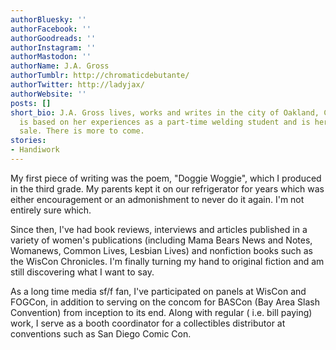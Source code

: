 ```yaml
---
authorBluesky: ''
authorFacebook: ''
authorGoodreads: ''
authorInstagram: ''
authorMastodon: ''
authorName: J.A. Gross
authorTumblr: http://chromaticdebutante/
authorTwitter: http://ladyjax/
authorWebsite: ''
posts: []
short_bio: J.A. Gross lives, works and writes in the city of Oakland, CA. "Handiwork"
  is based on her experiences as a part-time welding student and is her first fiction
  sale. There is more to come.
stories:
- Handiwork
---
```


My first piece of writing was the poem, "Doggie Woggie", which I produced in the third grade. My parents kept it on our refrigerator for years which was either encouragement or an admonishment to never do it again. I'm not entirely sure which.

Since then, I've had book reviews, interviews and articles published in a variety of women's publications (including Mama Bears News and Notes, Womanews, Common Lives, Lesbian Lives) and nonfiction books such as the WisCon Chronicles. I'm finally turning my hand to original fiction and am still discovering what I want to say.

As a long time media sf/f fan, I've participated on panels at WisCon and FOGCon, in addition to serving on the concom for BASCon (Bay Area Slash Convention) from inception to its end. Along with regular ( i.e. bill paying) work, I serve as a booth coordinator for a collectibles distributor at conventions such as San Diego Comic Con.